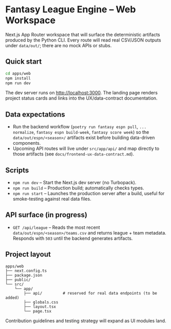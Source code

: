 # Fantasy League Engine – Web Workspace

Next.js App Router workspace that will surface the deterministic artifacts produced by the Python CLI. Every route will read real CSV/JSON outputs under `data/out/`; there are no mock APIs or stubs.

## Quick start

```bash
cd apps/web
npm install
npm run dev
```

The dev server runs on [http://localhost:3000](http://localhost:3000). The landing page renders project status cards and links into the UX/data-contract documentation.

## Data expectations

- Run the backend workflow (`poetry run fantasy espn pull`, `... normalize`, `fantasy espn build-week`, `fantasy score week`) so the `data/out/espn/<season>/` artifacts exist before building data-driven components.
- Upcoming API routes will live under `src/app/api/` and map directly to those artifacts (see `docs/frontend-ux-data-contract.md`).

## Scripts

- `npm run dev` – Start the Next.js dev server (no Turbopack).
- `npm run build` – Production build; automatically checks types.
- `npm run start` – Launches the production server after a build, useful for smoke-testing against real data files.

## API surface (in progress)

- `GET /api/league` – Reads the most recent `data/out/espn/<season>/teams.csv` and returns league + team metadata. Responds with `503` until the backend generates artifacts.

## Project layout

```
apps/web
├── next.config.ts
├── package.json
├── public/
└── src/
    └── app/
        ├── api/         # reserved for real data endpoints (to be added)
        ├── globals.css
        ├── layout.tsx
        └── page.tsx
```

Contribution guidelines and testing strategy will expand as UI modules land.
